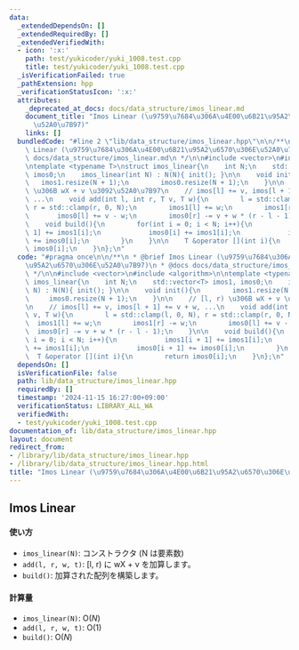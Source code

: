 ```yaml
---
data:
  _extendedDependsOn: []
  _extendedRequiredBy: []
  _extendedVerifiedWith:
  - icon: ':x:'
    path: test/yukicoder/yuki_1008.test.cpp
    title: test/yukicoder/yuki_1008.test.cpp
  _isVerificationFailed: true
  _pathExtension: hpp
  _verificationStatusIcon: ':x:'
  attributes:
    _deprecated_at_docs: docs/data_structure/imos_linear.md
    document_title: "Imos Linear (\u9759\u7684\u306A\u4E00\u6B21\u95A2\u6570\u306E\
      \u52A0\u7B97)"
    links: []
  bundledCode: "#line 2 \"lib/data_structure/imos_linear.hpp\"\n\n/**\n * @brief Imos\
    \ Linear (\u9759\u7684\u306A\u4E00\u6B21\u95A2\u6570\u306E\u52A0\u7B97)\n * @docs\
    \ docs/data_structure/imos_linear.md\n */\n\n#include <vector>\n#include <algorithm>\n\
    \ntemplate <typename T>\nstruct imos_linear{\n    int N;\n    std::vector<T> imos1,\
    \ imos0;\n    imos_linear(int N) : N(N){ init(); }\n\n    void init(){\n     \
    \   imos1.resize(N + 1);\n        imos0.resize(N + 1);\n    }\n\n    // [l, r)\
    \ \u306B wX + v \u3092\u52A0\u7B97\n    // imos[l] += v, imos[l + 1] += v + w,\
    \ ...\n    void add(int l, int r, T v, T w){\n        l = std::clamp(l, 0, N),\
    \ r = std::clamp(r, 0, N);\n        imos1[l] += w;\n        imos1[r] -= w;\n \
    \       imos0[l] += v - w;\n        imos0[r] -= v + w * (r - l - 1);\n    }\n\n\
    \    void build(){\n        for(int i = 0; i < N; i++){\n            imos1[i +\
    \ 1] += imos1[i];\n            imos0[i] += imos1[i];\n            imos0[i + 1]\
    \ += imos0[i];\n        }\n    }\n\n    T &operator [](int i){\n        return\
    \ imos0[i];\n    }\n};\n"
  code: "#pragma once\n\n/**\n * @brief Imos Linear (\u9759\u7684\u306A\u4E00\u6B21\
    \u95A2\u6570\u306E\u52A0\u7B97)\n * @docs docs/data_structure/imos_linear.md\n\
    \ */\n\n#include <vector>\n#include <algorithm>\n\ntemplate <typename T>\nstruct\
    \ imos_linear{\n    int N;\n    std::vector<T> imos1, imos0;\n    imos_linear(int\
    \ N) : N(N){ init(); }\n\n    void init(){\n        imos1.resize(N + 1);\n   \
    \     imos0.resize(N + 1);\n    }\n\n    // [l, r) \u306B wX + v \u3092\u52A0\u7B97\
    \n    // imos[l] += v, imos[l + 1] += v + w, ...\n    void add(int l, int r, T\
    \ v, T w){\n        l = std::clamp(l, 0, N), r = std::clamp(r, 0, N);\n      \
    \  imos1[l] += w;\n        imos1[r] -= w;\n        imos0[l] += v - w;\n      \
    \  imos0[r] -= v + w * (r - l - 1);\n    }\n\n    void build(){\n        for(int\
    \ i = 0; i < N; i++){\n            imos1[i + 1] += imos1[i];\n            imos0[i]\
    \ += imos1[i];\n            imos0[i + 1] += imos0[i];\n        }\n    }\n\n  \
    \  T &operator [](int i){\n        return imos0[i];\n    }\n};\n"
  dependsOn: []
  isVerificationFile: false
  path: lib/data_structure/imos_linear.hpp
  requiredBy: []
  timestamp: '2024-11-15 16:27:00+09:00'
  verificationStatus: LIBRARY_ALL_WA
  verifiedWith:
  - test/yukicoder/yuki_1008.test.cpp
documentation_of: lib/data_structure/imos_linear.hpp
layout: document
redirect_from:
- /library/lib/data_structure/imos_linear.hpp
- /library/lib/data_structure/imos_linear.hpp.html
title: "Imos Linear (\u9759\u7684\u306A\u4E00\u6B21\u95A2\u6570\u306E\u52A0\u7B97)"
---
```

## Imos Linear

#### 使い方

- `imos_linear(N)`: コンストラクタ (N は要素数)
- `add(l, r, w, t)`: [l, r) に wX + v を加算します。
- `build()`: 加算された配列を構築します。

#### 計算量

- `imos_linear(N)`: $\mathrm{O}(N)$
- `add(l, r, w, t)`: $\mathrm{O}(1)$
- `build()`: $\mathrm{O}(N)$
